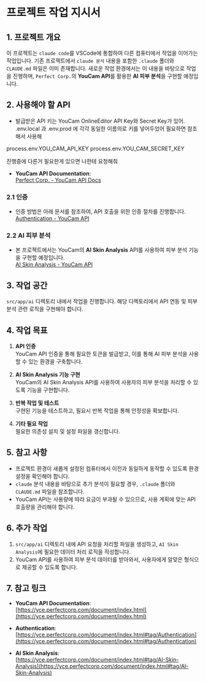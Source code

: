 # 프로젝트 작업 지시서

## 1. 프로젝트 개요

이 프로젝트는 `claude code`를 VSCode에 통합하여 다른 컴퓨터에서 작업을 이어가는 작업입니다. 기존 프로젝트에서 `claude 분석` 내용을 포함한 `.claude` 폴더와 `CLAUDE.md` 파일은 이미 존재합니다. 새로운 작업 환경에서는 이 내용을 바탕으로 작업을 진행하며, `Perfect Corp.`의 **YouCam API**를 활용한 **AI 피부 분석**을 구현할 예정입니다.

## 2. 사용해야 할 API
- 발급받은 API 키는 YouCam OnlineEditor API Key와 Secret Key가 있어. .env.local 과 .env.prod 에 각각 동일한 이름의로 키를 넣어두었어 필요하면 참조해서 사용해 

process.env.YOU_CAM_API_KEY
process.env.YOU_CAM_SECRET_KEY

진행중에 다른거 필요한게 있으면 나한테 요청해줘

- **YouCam API Documentation**:  
  [Perfect Corp. - YouCam API Docs](https://yce.perfectcorp.com/document/index.html)

### 2.1 인증

- 인증 방법은 아래 문서를 참조하여, API 호출을 위한 인증 절차를 진행합니다.  
  [Authentication - YouCam API](https://yce.perfectcorp.com/document/index.html#tag/Authentication)

### 2.2 AI 피부 분석

- 본 프로젝트에서는 YouCam의 **AI Skin Analysis** API를 사용하여 피부 분석 기능을 구현할 예정입니다.  
  [AI Skin Analysis - YouCam API](https://yce.perfectcorp.com/document/index.html#tag/AI-Skin-Analysis)

## 3. 작업 공간

`src/app/ai` 디렉토리 내에서 작업을 진행합니다. 해당 디렉토리에서 API 연동 및 피부 분석 관련 로직을 구현해야 합니다.

## 4. 작업 목표

1. **API 인증**  
   YouCam API 인증을 통해 필요한 토큰을 발급받고, 이를 통해 AI 피부 분석을 사용할 수 있는 환경을 구축합니다.

2. **AI Skin Analysis 기능 구현**  
   YouCam의 AI Skin Analysis API를 사용하여 사용자의 피부 분석을 처리할 수 있도록 기능을 구현합니다.

3. **반복 작업 및 테스트**  
   구현된 기능을 테스트하고, 필요시 반복 작업을 통해 안정성을 확보합니다.

4. **기타 필요 작업**  
   필요한 의존성 설치 및 설정 파일을 갱신합니다.

## 5. 참고 사항

- 프로젝트 환경이 새롭게 설정된 컴퓨터에서 이전과 동일하게 동작할 수 있도록 환경 설정을 확인해야 합니다.
- `claude` 분석 내용을 바탕으로 추가 분석이 필요할 경우, `.claude` 폴더와 `CLAUDE.md` 파일을 참조합니다.
- YouCam API는 사용량에 따라 요금이 부과될 수 있으므로, 사용 계획에 맞는 API 호출량을 관리해야 합니다.

## 6. 추가 작업

1. `src/app/ai` 디렉토리 내에 API 요청을 처리할 파일을 생성하고, `AI Skin Analysis`에 필요한 데이터 처리 로직을 작성합니다.
2. YouCam API를 사용하여 피부 분석 데이터를 받아와서, 사용자에게 알맞은 형식으로 제공할 수 있도록 합니다.

## 7. 참고 링크

- **YouCam API Documentation**:  
  [https://yce.perfectcorp.com/document/index.html](https://yce.perfectcorp.com/document/index.html)

- **Authentication**:  
  [https://yce.perfectcorp.com/document/index.html#tag/Authentication](https://yce.perfectcorp.com/document/index.html#tag/Authentication)

- **AI Skin Analysis**:  
  [https://yce.perfectcorp.com/document/index.html#tag/AI-Skin-Analysis](https://yce.perfectcorp.com/document/index.html#tag/AI-Skin-Analysis)
